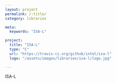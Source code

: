 ```yaml
---
layout: project
permalink: /:title/
category: libraries

meta:
  keywords: "ISA-L"

project:
  title: "ISA-L"
  type: "C"
  url: "https://travis-ci.org/github/intel/isa-l"
  logo: "/assets/images/libraries/isa-l/logo.jpg"

---	
```

<p>ISA-L</p>